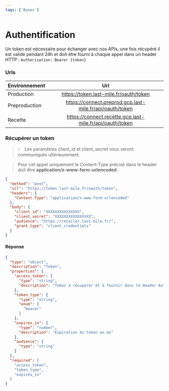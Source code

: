 ```yaml
---
tags: ['Bases']
---
```


# Authentification

Un token est nécessaire pour échanger avec nos APIs, une fois récupéré il est valide pendant 24h et doit être fourni à chaque appel dans un header HTTP : `Authorization: Bearer {token}`

### Urls

| Environnement |                             Url                            |
| ------------- | :--------------------------------------------------------: |
| Production    |          <https://token.last-mile.fr/oauth/token>          |
| Preproduction | <https://connect.preprod.gcp.last-mile.fr/api/oauth/token> |
| Recette       | <https://connect.recette.gcp.last-mile.fr/api/oauth/token> |

### Récupérer un token

<!-- theme: info -->

> 💡     Les paramètres client_id et client_secret vous seront communiqués ultérieurement. 

<!-- theme: danger -->

>   Pour cet appel uniquement le Content-Type précisé dans le header doit être **application/x-www-form-urlencoded**.


```json http
{
  "method": "post",
  "url": "https://token.last-mile.fr/oauth/token",
  "headers": {
    "Content-Type": "application/x-www-form-urlencoded"
  },
  "body": {
    "client_id": "XXXXXXXXXXXXXXX",
    "client_secret": "XXXXXXXXXXXXXXXX",
    "audience": "https://retailer.last-mile.fr/",
    "grant_type": "client_credentials"
  }
}
```
#### Réponse
```json json_schema
{
  "type": "object",
  "description": "Token",
  "properties": {
    "access_token": {
      "type": "string",
      "description": "Token à récuperer et à fournir dans le Header Authorization"
    },
    "token_type": {
      "type": "string",
      "enum": [
        "bearer"
      ]
    },
    "expires_in": {
      "type": "number",
      "description": "Expiration du token en ms"
    },
    "audience": {
      "type": "string"
    }
  },
  "required": [
    "access_token",
    "token_type",
    "expires_in"
  ]
}
```
